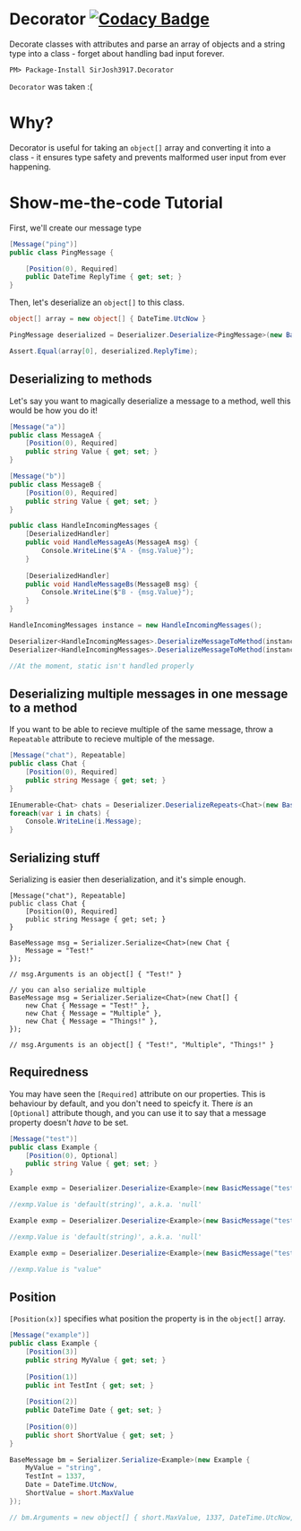 # Decorator [![Codacy Badge](https://api.codacy.com/project/badge/Grade/43061e7f10a04bfd8dd91f185fc1303a)](https://www.codacy.com/app/SirJosh3917/Decorator?utm_source=github.com&amp;utm_medium=referral&amp;utm_content=SirJosh3917/Decorator&amp;utm_campaign=Badge_Grade)
Decorate classes with attributes and parse an array of objects and a string type into a class - forget about handling bad input forever.

```
PM> Package-Install SirJosh3917.Decorator
```

`Decorator` was taken :(

# Why?
Decorator is useful for taking an `object[]` array and converting it into a class - it ensures type safety and prevents malformed user input from ever happening.

# Show-me-the-code Tutorial
First, we'll create our message type

```cs
[Message("ping")]
public class PingMessage {

    [Position(0), Required]
    public DateTime ReplyTime { get; set; }
}
```

Then, let's deserialize an `object[]` to this class.

```cs
object[] array = new object[] { DateTime.UtcNow }

PingMessage deserialized = Deserializer.Deserialize<PingMessage>(new BasicMessage("ping", array));

Assert.Equal(array[0], deserialized.ReplyTime);
```

## Deserializing to methods
Let's say you want to magically deserialize a message to a method, well this would be how you do it!

```cs
[Message("a")]
public class MessageA {
    [Position(0), Required]
    public string Value { get; set; }
}

[Message("b")]
public class MessageB {
    [Position(0), Required]
    public string Value { get; set; }
}

public class HandleIncomingMessages {
    [DeserializedHandler]
    public void HandleMessageAs(MessageA msg) {
        Console.WriteLine($"A - {msg.Value}");
    }
    
    [DeserializedHandler]
    public void HandleMessageBs(MessageB msg) {
        Console.WriteLine($"B - {msg.Value}");
    }
}

HandleIncomingMessages instance = new HandleIncomingMessages();

Deserializer<HandleIncomingMessages>.DeserializeMessageToMethod(instance, new BasicMessage("b", "Hello, "));
Deserializer<HandleIncomingMessages>.DeserializeMessageToMethod(instance, new BasicMessage("a", "World!"));

//At the moment, static isn't handled properly
```

## Deserializing multiple messages in one message to a method
If you want to be able to recieve multiple of the same message, throw a `Repeatable` attribute to recieve multiple of the message.

```cs
[Message("chat"), Repeatable]
public class Chat {
    [Position(0), Required]
    public string Message { get; set; }
}

IEnumerable<Chat> chats = Deserializer.DeserializeRepeats<Chat>(new BasicMessage("chat", "These", "Are", "Multiple", "Messages!"));
foreach(var i in chats) {
    Console.WriteLine(i.Message);
}
```

## Serializing stuff
Serializing is easier then deserialization, and it's simple enough.

```
[Message("chat"), Repeatable]
public class Chat {
    [Position(0), Required]
    public string Message { get; set; }
}

BaseMessage msg = Serializer.Serialize<Chat>(new Chat {
    Message = "Test!"
});

// msg.Arguments is an object[] { "Test!" }

// you can also serialize multiple
BaseMessage msg = Serializer.Serialize<Chat>(new Chat[] {
    new Chat { Message = "Test!" },
    new Chat { Message = "Multiple" },
    new Chat { Message = "Things!" },
});

// msg.Arguments is an object[] { "Test!", "Multiple", "Things!" }
```

## Requiredness

You may have seen the `[Required]` attribute on our properties. This is behaviour by default, and you don't need to speicfy it.
There *is* an `[Optional]` attribute though, and you can use it to say that a message property doesn't *have* to be set.

```cs
[Message("test")]
public class Example {
    [Position(0), Optional]
    public string Value { get; set; }
}

Example exmp = Deserializer.Deserialize<Example>(new BasicMessage("test"));

//exmp.Value is 'default(string)', a.k.a. 'null'

Example exmp = Deserializer.Deserialize<Example>(new BasicMessage("test", 1929495));

//exmp.Value is 'default(string)', a.k.a. 'null'

Example exmp = Deserializer.Deserialize<Example>(new BasicMessage("test", "value"));

//exmp.Value is "value"
```

## Position

`[Position(x)]` specifies what position the property is in the `object[]` array.

```cs
[Message("example")]
public class Example {
    [Position(3)]
    public string MyValue { get; set; }
    
    [Position(1)]
    public int TestInt { get; set; }
    
    [Position(2)]
    public DateTime Date { get; set; }
    
    [Position(0)]
    public short ShortValue { get; set; }
}

BaseMessage bm = Serializer.Serialize<Example>(new Example {
    MyValue = "string",
    TestInt = 1337,
    Date = DateTime.UtcNow,
    ShortValue = short.MaxValue
});

// bm.Arguments = new object[] { short.MaxValue, 1337, DateTime.UtcNow, "string" };
```